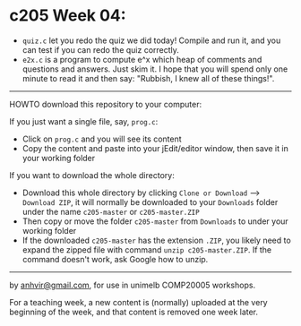  c205 Week 04:
=======
  * `quiz.c` let you redo the quiz we did today! Compile and run it, and you can test if you can redo the quiz correctly.
  * `e2x.c` is a program to compute e^x which heap of comments and questions and answers. Just skim it. I hope that you will spend only one minute to read it and then say: "Rubbish, I knew all of these things!".

 
------------------------------------------------------
HOWTO download this repository to your computer:

If you just want a single file, say, `prog.c`:
  * Click on `prog.c` and you will see its content 
  * Copy the content and paste into your jEdit/editor window, then save it in your working folder

If you want to download the whole directory:
  * Download this whole directory by clicking `Clone or Download` --> `Download ZIP`, it will normally be downloaded to your `Downloads` folder under the name `c205-master` or `c205-master.ZIP`
  * Then copy or move the folder `c205-master` from `Downloads` to under your working folder
  * If the downloaded `c205-master` has the extension `.ZIP`, you likely need to expand the zipped file with command `unzip c205-master.ZIP`. If the command doesn't work, ask Google how to unzip.
 
-------------------------------------------------------------
by anhvir@gmail.com, for use in unimelb COMP20005 workshops.

For a teaching week, a new content is (normally) uploaded at the very beginning of the week, and that content is removed one week later.
